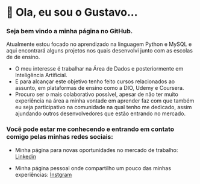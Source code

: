 # 👋 Ola, eu sou o Gustavo...

### Seja bem vindo a minha página no GitHub.

Atualmente estou focado no aprendizado na linguagem Python e MySQL e aqui encontrará alguns projetos nos quais desenvolvi junto com as escolas de de ensino.

- O meu interesse é trabalhar na Área de Dados e posteriormente em Inteligência Artificial.
- E para alcançar este objetivo tenho feito cursos relacionados ao assunto, em plataformas de ensino como a DIO, Udemy e Coursera.
- Procuro ser o mais colaborativo possível, apesar de não ter muito experiência na área a minha vontade em aprender faz com que também eu seja participativo na comunidade na qual tenho me dedicado, assim ajundando outros desenvolvedores que estão entrando no mercado.

### Você pode estar  me conhecendo e entrando em contato comigo pelas minhas redes sociais:

- Minha página para novas oportunidades no mercado de trabalho: [Linkedin](https://www.linkedin.com/in/gustavo-alves-565aa5b2/)

- Minha página pessoal onde compartilho um pouco das minhas experiências: [Instgram](https://www.instagram.com/gustavo22alves/)
  

<!---
gustavo22alves/gustavo22alves is a ✨ special ✨ repository because its `README.md` (this file) appears on your GitHub profile.
You can click the Preview link to take a look at your changes.
--->
